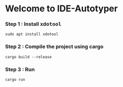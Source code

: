 # Welcome to IDE-Autotyper

### Step 1 : Install <kbd>xdotool</kbd>

```
sudo apt install xdotool
```

### Step 2 : Compile the project using cargo

```
cargo build --release
```

### Step 3 : Run

```
cargo run
```




